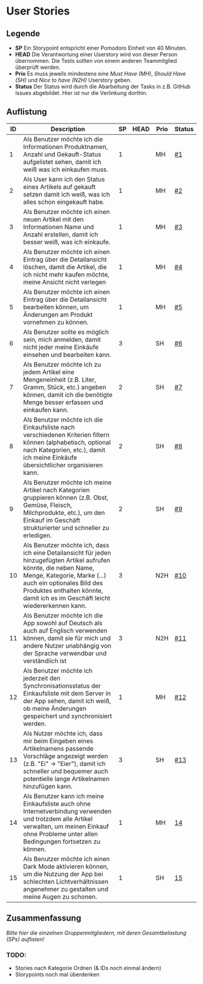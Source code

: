 # User Stories

## Legende

- **SP** Ein Storypoint entspricht einer Pomodoro Einheit von 40 Minuten.
- **HEAD** Die Verantwortung einer Userstory wird von dieser Person übernommen. Die Tests sollten von einem anderen Teammitglied überprüft werden.
- **Prio** Es muss jeweils mindestens eine *Must Have (MH)*, *Should Have (SH)* und *Nice to have (N2H)* Userstory geben.
- **Status** Der Status wird durch die Abarbeitung der Tasks in z.B. GitHub Issues abgebildet. Hier ist nur die Verlinkung dorthin.

## Auflistung

| ID  | Description                                                                                                                                                                                                                                                       | SP  | HEAD | Prio | Status                                                                                        |
| --- | ----------------------------------------------------------------------------------------------------------------------------------------------------------------------------------------------------------------------------------------------------------------- | --- | ---- | ---- | --------------------------------------------------------------------------------------------- |
| 1   | Als Benutzer möchte ich die Informationen Produktnamen, Anzahl und Gekauft-Status aufgelistet sehen, damit ich weiß was ich einkaufen muss.                                                                                                                       | 1   |      | MH   | [#1](https://github.com/TGM-HIT/syt5-gek1051-mobile-application-fmms_shoppinglist/issues/3)   |
| 2   | Als User kann ich den Status eines Artikels auf gekauft setzen damit ich weiß, was ich alles schon eingekauft habe.                                                                                                                                               | 1   |      | MH   | [#2](https://github.com/TGM-HIT/syt5-gek1051-mobile-application-fmms_shoppinglist/issues/4)   |
| 3   | Als Benutzer möchte ich einen neuen Artikel mit den Informationen Name und Anzahl erstellen, damit ich besser weiß, was ich einkaufe.                                                                                                                             | 1   |      | MH   | [#3](https://github.com/TGM-HIT/syt5-gek1051-mobile-application-fmms_shoppinglist/issues/5)   |
| 4   | Als Benutzer möchte ich einen Eintrag über die Detailansicht löschen, damit die Artikel, die ich nicht mehr kaufen möchte, meine Ansicht nicht verlegen                                                                                                           | 1   |      | MH   | [#4](https://github.com/TGM-HIT/syt5-gek1051-mobile-application-fmms_shoppinglist/issues/6)   |
| 5   | Als Benutzer möchte ich einen Eintrag über die Detailansicht bearbeiten können, um Änderungen am Produkt vornehmen zu können.                                                                                                                                     | 1   |      | MH   | [#5](https://github.com/TGM-HIT/syt5-gek1051-mobile-application-fmms_shoppinglist/issues/7)   |
| 6   | Als Benutzer sollte es möglich sein, mich anmelden, damit nicht jeder meine Einkäufe einsehen und bearbeiten kann.                                                                                                                                                | 3   |      | SH   | [#6](https://github.com/TGM-HIT/syt5-gek1051-mobile-application-fmms_shoppinglist/issues/8)   |
| 7   | Als Benutzer möchte ich zu jedem Artikel eine Mengeneinheit (z.B. Liter, Gramm, Stück, etc.) angeben können, damit ich die benötigte Menge besser erfassen und einkaufen kann.                                                                                    | 2   |      | SH   | [#7](https://github.com/TGM-HIT/syt5-gek1051-mobile-application-fmms_shoppinglist/issues/9)   |
| 8   | Als Benutzer möchte ich die Einkaufsliste nach verschiedenen Kriterien filtern können (alphabetisch, optional nach Kategorien, etc.), damit ich meine Einkäufe übersichtlicher organisieren kann.                                                                 | 2   |      | SH   | [#8](https://github.com/TGM-HIT/syt5-gek1051-mobile-application-fmms_shoppinglist/issues/10)  |
| 9   | Als Benutzer möchte ich meine Artikel nach Kategorien gruppieren können (z.B. Obst, Gemüse, Fleisch, Milchprodukte, etc.), um den Einkauf im Geschäft strukturierter und schneller zu erledigen.                                                                  | 2   |      | SH   | [#9](https://github.com/TGM-HIT/syt5-gek1051-mobile-application-fmms_shoppinglist/issues/11)  |
| 10  | Als Benutzer möchte ich, dass ich eine Detailansicht für jeden hinzugefügten Artikel aufrufen könnte, die neben Name, Menge, Kategorie, Marke (...) auch ein optionales Bild des Produktes enthalten könnte, damit ich es im Geschäft leicht wiedererkennen kann. | 3   |      | N2H  | [#10](https://github.com/TGM-HIT/syt5-gek1051-mobile-application-fmms_shoppinglist/issues/12) |
| 11  | Als Benutzer möchte ich die App sowohl auf Deutsch als auch auf Englisch verwenden können, damit sie für mich und andere Nutzer unabhängig von der Sprache verwendbar und verständlich ist                                                                        | 3   |      | N2H  | [#11](https://github.com/TGM-HIT/syt5-gek1051-mobile-application-fmms_shoppinglist/issues/13) |
| 12  | Als Benutzer möchte ich jederzeit den Synchronisationsstatus der Einkaufsliste mit dem Server in der App sehen, damit ich weiß, ob meine Änderungen gespeichert und synchronisiert werden.                                                                        | 1   |      | MH   | [#12](https://github.com/TGM-HIT/syt5-gek1051-mobile-application-fmms_shoppinglist/issues/14) |
| 13  | Als Nutzer möchte ich, dass mir beim Eingeben eines Artikelnamens passende Vorschläge angezeigt werden (z.B. "Ei" -> "Eier"), damit ich schneller und bequemer auch potentielle lange Artikelnamen hinzufügen kann.                                               | 3   |      | SH   | [#13](https://github.com/TGM-HIT/syt5-gek1051-mobile-application-fmms_shoppinglist/issues/15) |
| 14  | Als Benutzer kann ich meine Einkaufsliste auch ohne Internetverbindung verwenden und trotzdem alle Artikel verwalten, um meinen Einkauf ohne Probleme unter allen Bedingungen fortsetzen zu können.                                                               | 1   |      | MH   | [14](https://github.com/TGM-HIT/syt5-gek1051-mobile-application-fmms_shoppinglist/issues/16)  |
| 15  | Als Benutzer möchte ich einen Dark Mode aktivieren können, um die Nutzung der App bei schlechten Lichtverhältnissen angenehmer zu gestalten und meine Augen zu schonen.                                                                                           | 1   |      | SH   | [15](https://github.com/TGM-HIT/syt5-gek1051-mobile-application-fmms_shoppinglist/issues/17)  |
 

## Zusammenfassung

*Bitte hier die einzelnen Gruppenmitgliedern, mit deren Gesamtbelastung (SPs) auflisten!*


### TODO:
- Stories nach Kategorie Ordnen (& IDs noch einmal ändern)
- Storypoints noch mal überdenken